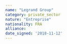 ```yaml
---
name: "Legrand Group"
category: private_sector
nature: "Entreprise"
nationality: FRA
alliance: 
date_signed: '2018-11-12'
---
```

    
